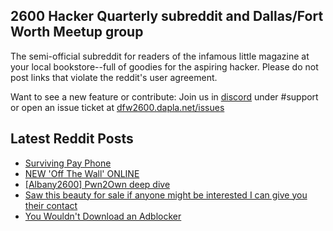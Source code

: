 ## 2600 Hacker Quarterly subreddit and Dallas/Fort Worth Meetup group
The semi-official subreddit for readers of the infamous little magazine at your local bookstore--full of goodies for the aspiring hacker. Please do not post links that violate the reddit's user agreement.

Want to see a new feature or contribute: 
Join us in [discord](https://dfw2600.dapla.net/chat) under #support or open an issue ticket at [dfw2600.dapla.net/issues](https://dfw2600.dapla.net/issues)

## Latest Reddit Posts
<!-- BLOG-POST-LIST:START -->
- [Surviving Pay Phone](https://www.reddit.com/r/2600/comments/192xwau/surviving_pay_phone/)
- [NEW 'Off The Wall' ONLINE](https://2600.com/wall/09-01-2024)
- [[Albany2600] Pwn2Own deep dive](https://www.reddit.com/r/2600/comments/1913aqv/albany2600_pwn2own_deep_dive/)
- [Saw this beauty for sale if anyone might be interested I can give you their contact](https://www.reddit.com/r/2600/comments/190cfcd/saw_this_beauty_for_sale_if_anyone_might_be/)
- [You Wouldn't Download an Adblocker](https://www.reddit.com/r/2600/comments/190081i/you_wouldnt_download_an_adblocker/)
<!-- BLOG-POST-LIST:END -->
